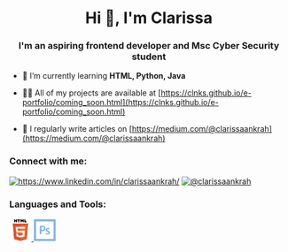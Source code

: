 <h1 align="center">Hi 👋, I'm Clarissa</h1>
<h3 align="center">I'm an aspiring frontend developer and Msc Cyber Security student</h3>

- 🌱 I’m currently learning **HTML, Python, Java**

- 👨‍💻 All of my projects are available at [https://clnks.github.io/e-portfolio/coming_soon.html](https://clnks.github.io/e-portfolio/coming_soon.html)

- 📝 I regularly write articles on [https://medium.com/@clarissaankrah](https://medium.com/@clarissaankrah)

<h3 align="centre">Connect with me:</h3>
<p align="centre">
<a href="https://linkedin.com/in/https://www.linkedin.com/in/clarissaankrah/" target="blank"><img align="center" src="https://raw.githubusercontent.com/rahuldkjain/github-profile-readme-generator/master/src/images/icons/Social/linked-in-alt.svg" alt="https://www.linkedin.com/in/clarissaankrah/" height="30" width="40" /></a>
<a href="https://medium.com/@clarissaankrah" target="blank"><img align="center" src="https://raw.githubusercontent.com/rahuldkjain/github-profile-readme-generator/master/src/images/icons/Social/medium.svg" alt="@clarissaankrah" height="30" width="40" /></a>
</p>

<h3 align="centre">Languages and Tools:</h3>
<p align="centre"> <a href="https://www.w3.org/html/" target="_blank" rel="noreferrer"> <img src="https://raw.githubusercontent.com/devicons/devicon/master/icons/html5/html5-original-wordmark.svg" alt="html5" width="40" height="40"/> </a> <a href="https://www.photoshop.com/en" target="_blank" rel="noreferrer"> <img src="https://raw.githubusercontent.com/devicons/devicon/master/icons/photoshop/photoshop-line.svg" alt="photoshop" width="40" height="40"/> </a> </p>
